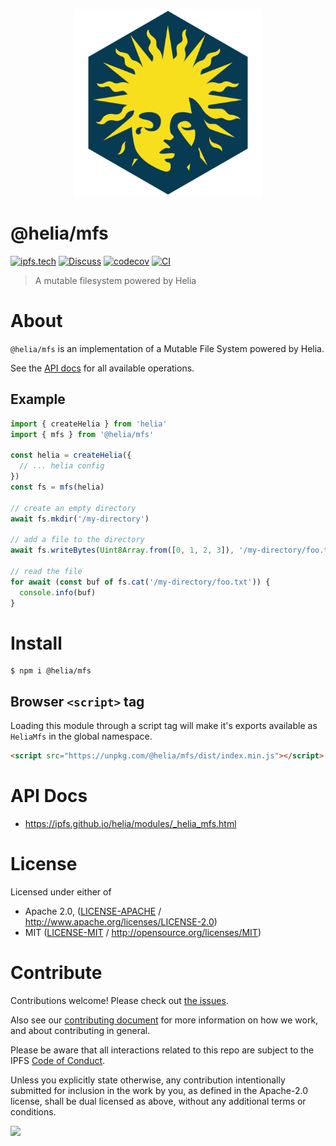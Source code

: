 <p align="center">
  <a href="https://github.com/ipfs/helia" title="Helia">
    <img src="https://raw.githubusercontent.com/ipfs/helia/main/assets/helia.png" alt="Helia logo" width="300" />
  </a>
</p>

# @helia/mfs

[![ipfs.tech](https://img.shields.io/badge/project-IPFS-blue.svg?style=flat-square)](https://ipfs.tech)
[![Discuss](https://img.shields.io/discourse/https/discuss.ipfs.tech/posts.svg?style=flat-square)](https://discuss.ipfs.tech)
[![codecov](https://img.shields.io/codecov/c/github/ipfs/helia.svg?style=flat-square)](https://codecov.io/gh/ipfs/helia)
[![CI](https://img.shields.io/github/actions/workflow/status/ipfs/helia/main.yml?branch=main\&style=flat-square)](https://github.com/ipfs/helia/actions/workflows/main.yml?query=branch%3Amain)

> A mutable filesystem powered by Helia

# About

`@helia/mfs` is an implementation of a Mutable File System powered by Helia.

See the [API docs](https://ipfs.github.io/helia/modules/_helia_mfs.html) for all available operations.

## Example

```typescript
import { createHelia } from 'helia'
import { mfs } from '@helia/mfs'

const helia = createHelia({
  // ... helia config
})
const fs = mfs(helia)

// create an empty directory
await fs.mkdir('/my-directory')

// add a file to the directory
await fs.writeBytes(Uint8Array.from([0, 1, 2, 3]), '/my-directory/foo.txt')

// read the file
for await (const buf of fs.cat('/my-directory/foo.txt')) {
  console.info(buf)
}
```

# Install

```console
$ npm i @helia/mfs
```

## Browser `<script>` tag

Loading this module through a script tag will make it's exports available as `HeliaMfs` in the global namespace.

```html
<script src="https://unpkg.com/@helia/mfs/dist/index.min.js"></script>
```

# API Docs

- <https://ipfs.github.io/helia/modules/_helia_mfs.html>

# License

Licensed under either of

- Apache 2.0, ([LICENSE-APACHE](LICENSE-APACHE) / <http://www.apache.org/licenses/LICENSE-2.0>)
- MIT ([LICENSE-MIT](LICENSE-MIT) / <http://opensource.org/licenses/MIT>)

# Contribute

Contributions welcome! Please check out [the issues](https://github.com/ipfs/helia/issues).

Also see our [contributing document](https://github.com/ipfs/community/blob/master/CONTRIBUTING_JS.md) for more information on how we work, and about contributing in general.

Please be aware that all interactions related to this repo are subject to the IPFS [Code of Conduct](https://github.com/ipfs/community/blob/master/code-of-conduct.md).

Unless you explicitly state otherwise, any contribution intentionally submitted for inclusion in the work by you, as defined in the Apache-2.0 license, shall be dual licensed as above, without any additional terms or conditions.

[![](https://cdn.rawgit.com/jbenet/contribute-ipfs-gif/master/img/contribute.gif)](https://github.com/ipfs/community/blob/master/CONTRIBUTING.md)
